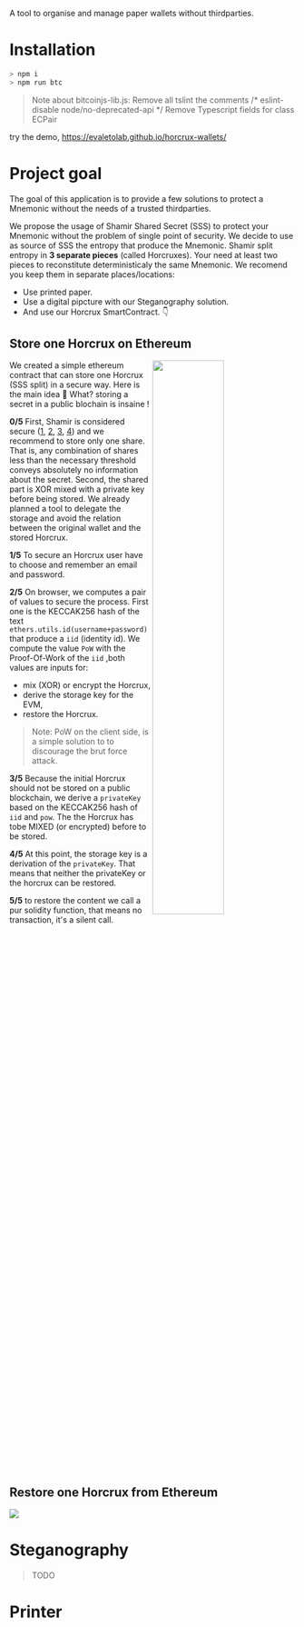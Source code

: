 A tool to organise and manage paper wallets without thirdparties.
# Installation

``` bash
> npm i
> npm run btc
```
> Note about bitcoinjs-lib.js:
> Remove all tslint the comments /* eslint-disable node/no-deprecated-api */
> Remove Typescript fields for class ECPair


try the demo, https://evaletolab.github.io/horcrux-wallets/

# Project goal

The goal of this application is to provide a few solutions to protect a Mnemonic without the needs of a trusted thirdparties.

We propose the usage of Shamir Shared Secret (SSS) to protect your Mnemonic without the problem of single point of security. We decide to use as source of SSS the entropy that produce the Mnemonic. Shamir split entropy in **3 separate pieces** (called Horcruxes). Your need at least two pieces to reconstitute deterministicaly the same Mnemonic. We recomend you keep them in separate places/locations:

* Use printed paper.
* Use a digital pipcture with our Steganography solution.
* And use our Horcrux SmartContract. 👇


## Store one Horcrux on Ethereum

<a href="https://mermaid-js.github.io/mermaid-live-editor/edit/#pako:eNqdV1lv4zYQ_iuEFgskhePqPvywQHNhFw2aognaBdb7QEkjm7UOL0UlcYP895I6Iok67JYGZJHzzT0cUq9KkIWgrJScYQbXBG8oTi6e9HWK-Pj203d0cfEJFTnQFCfw8x7n-XNGQ9SnbzMa0OIFrdB9CijfYgooi9DDFieEVtAGIuBf7_-oFodyBfnLl-sVevj8y9l5heLzcv33-79WyFJVNcnRJ7TPnvlTK6d93J6SJ-7Mr3Co1jnf6Ho7L8lCY7t0Xrsorwrk58qXZUCBL58tl8tz7nrOMoo3gHZc3qiCd7f5S7mQkBdoQlm9T0svSMp0y0ZPOC5gnVZMZdJGGV6RNCqGMui1JKFL2AzfuMXfW3o5LakUfhSEp7KlNSsV9W8IWMfxpMgZ8gFBsmeHCaYxhe1aCRFFVRGr51v1N-algN-w7eNXZaEkQBNMQl7Kr4JhrbAtJLBWVvw1hAgXMVsriw7pT0wJ9mPIBea11qj4ONhtaFakYcX6vCUMakZB5zlNMD1cZXFGK8SHm6ubq9vbDiaHIEtDCRXxEXYlMaCM9EHbPD5z1YWo6o8L5NlL3TEt1XNVw_t4PjTiku8YoBK_bnIBtuB3J_nfDRyVYL8LMJaW7pma5tim0xPQ2D7K7x43oHbgEV5YN0aaoRmqOmaojOTbXtW1EYskIN34Z95SNI1yaDyqk7OugTFJoavPKEdPX9-gPpVXYnq528wXSAsY1IZfxlWryZ7hqNeXA7JekzEfPe2Y0ux5Czic9SDKUnbLG3R8qBDrNfeKgl8EW2CIN1U-X6AnoCFO8QKJ3RJL7A_kn3qHafb-pRs-7EN8KW2lD-CKXweW8rNnJkwluXR1KhBBzHsO0JlINoiumEHA6v5wR9LdfNIJi2E66xBu4O40z3HAm17XqHLrWt7S1m3NdnXdNBaITx3Htgzb0HRX7Cdn6amaZ6uOaxq9_VSJm45kSZe2hh9zK2XMXb_uN5Qflp26JZsUx9MBqOiPs1ujKo3shVs720TfcaNN7n9HqhR7JBJxlu2PQNKMwcCyYWGVsL6jvEAtHEqY46kRNwmSpUOdtm2PIyW1pvj1etCPAtIAfisSvydRPvF4sxrK430Vn2mqLs4q_tAta4HUpen1ijJmD2O8RxTobaDM3mHAcL4b-m8ZZuQHMqzvvIs9NQwljIj5Hdls2YxpDe4EyDWmu5kUNrD7guUkhBOQVzEJduKC0j_3DM025ITD42mh6YD7AfKjwImiDnJDSff0iEWcpGYQZumIqFmkbKGECyhhQy-iyOVDhvWrEXrJzUJ8kBpZH1E2gZkUAD9AqRQiy9L5kEFyrxuggph_2gjU1BUnInH8eNiDOtUIG4A2dcQ1AL3tj4ZqHr9FNnxGy6fpLd_k5a_hMzt8jn26Pqvlu_gP6uzODfN0ZU7HSNed1CbY-IfGG_-QKPYh_8C4CQk_DpVVhOMcFgouWPZwSANlxWgBDaj-Xq5Rb_8C9tB1qw">
<img align="right" width="50%" src="https://mermaid.ink/img/pako:eNqdV1lv4zYQ_iuEFgskhePqPvywQHNhFw2aognaBdb7QEkjm7UOL0UlcYP895I6Iok67JYGZJHzzT0cUq9KkIWgrJScYQbXBG8oTi6e9HWK-Pj203d0cfEJFTnQFCfw8x7n-XNGQ9SnbzMa0OIFrdB9CijfYgooi9DDFieEVtAGIuBf7_-oFodyBfnLl-sVevj8y9l5heLzcv33-79WyFJVNcnRJ7TPnvlTK6d93J6SJ-7Mr3Co1jnf6Ho7L8lCY7t0Xrsorwrk58qXZUCBL58tl8tz7nrOMoo3gHZc3qiCd7f5S7mQkBdoQlm9T0svSMp0y0ZPOC5gnVZMZdJGGV6RNCqGMui1JKFL2AzfuMXfW3o5LakUfhSEp7KlNSsV9W8IWMfxpMgZ8gFBsmeHCaYxhe1aCRFFVRGr51v1N-algN-w7eNXZaEkQBNMQl7Kr4JhrbAtJLBWVvw1hAgXMVsriw7pT0wJ9mPIBea11qj4ONhtaFakYcX6vCUMakZB5zlNMD1cZXFGK8SHm6ubq9vbDiaHIEtDCRXxEXYlMaCM9EHbPD5z1YWo6o8L5NlL3TEt1XNVw_t4PjTiku8YoBK_bnIBtuB3J_nfDRyVYL8LMJaW7pma5tim0xPQ2D7K7x43oHbgEV5YN0aaoRmqOmaojOTbXtW1EYskIN34Z95SNI1yaDyqk7OugTFJoavPKEdPX9-gPpVXYnq528wXSAsY1IZfxlWryZ7hqNeXA7JekzEfPe2Y0ux5Czic9SDKUnbLG3R8qBDrNfeKgl8EW2CIN1U-X6AnoCFO8QKJ3RJL7A_kn3qHafb-pRs-7EN8KW2lD-CKXweW8rNnJkwluXR1KhBBzHsO0JlINoiumEHA6v5wR9LdfNIJi2E66xBu4O40z3HAm17XqHLrWt7S1m3NdnXdNBaITx3Htgzb0HRX7Cdn6amaZ6uOaxq9_VSJm45kSZe2hh9zK2XMXb_uN5Qflp26JZsUx9MBqOiPs1ujKo3shVs720TfcaNN7n9HqhR7JBJxlu2PQNKMwcCyYWGVsL6jvEAtHEqY46kRNwmSpUOdtm2PIyW1pvj1etCPAtIAfisSvydRPvF4sxrK430Vn2mqLs4q_tAta4HUpen1ijJmD2O8RxTobaDM3mHAcL4b-m8ZZuQHMqzvvIs9NQwljIj5Hdls2YxpDe4EyDWmu5kUNrD7guUkhBOQVzEJduKC0j_3DM025ITD42mh6YD7AfKjwImiDnJDSff0iEWcpGYQZumIqFmkbKGECyhhQy-iyOVDhvWrEXrJzUJ8kBpZH1E2gZkUAD9AqRQiy9L5kEFyrxuggph_2gjU1BUnInH8eNiDOtUIG4A2dcQ1AL3tj4ZqHr9FNnxGy6fpLd_k5a_hMzt8jn26Pqvlu_gP6uzODfN0ZU7HSNed1CbY-IfGG_-QKPYh_8C4CQk_DpVVhOMcFgouWPZwSANlxWgBDaj-Xq5Rb_8C9tB1qw" /></a>

We created a simple ethereum contract that can store one Horcrux (SSS split)  in a secure way. Here is the main idea 🧵
What? storing a secret in a public blochain is insaine !

**0/5** First, Shamir is considered secure ([1](https://github.com/WebOfTrustInfo/rwot8-barcelona/blob/master/draft-documents/shamir-secret-sharing-best-practices.md), [2](https://en.wikipedia.org/wiki/Shamir%27s_Secret_Sharing), [3](https://www.npmjs.com/package/secrets.js-34r7h), [4](https://crypto.stackexchange.com/questions/64082/formal-proof-of-shamirs-secret-sharing-scheme-security)) and we recommend to store only one share. That is, any combination of shares less than the necessary threshold conveys absolutely no information about the secret. Second, the shared part is XOR mixed with a private key before being stored. We already planned a tool to delegate the storage and avoid the relation between the original wallet and the stored Horcrux.

**1/5** To secure an Horcrux user have to choose and remember an email and password. 

**2/5** On browser, we computes a pair of values to secure the process. First one is the KECCAK256 hash of the text `ethers.utils.id(username+password)` that produce a `iid` (identity id). We compute the value `PoW` with the Proof-Of-Work of the `iid` ,both values are inputs for:

* mix (XOR) or encrypt the Horcrux,
* derive the storage key for the EVM,
* restore the Horcrux.

> Note: PoW on the client side, is a simple solution to to discourage the brut force attack.

**3/5** Because the initial Horcrux should not be stored on a public blockchain, we derive a `privateKey` based on the KECCAK256 hash of `iid` and `pow`. The the Horcrux has tobe MIXED (or encrypted) before to be stored. 

**4/5** At this point, the storage key is a derivation of the `privateKey`. That means that neither the privateKey or the horcrux can be restored.

**5/5** to restore the content we call a pur solidity function, that means no transaction, it's a silent call.

  
<br clear="right" />  
  

## Restore one Horcrux from Ethereum

[![](https://mermaid.ink/img/pako:eNqdV1lv4zYQ_iuCFgskhaPqPvywQHNhFxs0xSbYFljvAyVRMmFadCnJsRvkv3coybFEHXZLA4bI-ebgx-GQfFUjFmN1ruYFKvAtQSlH66utucgUaD9--alcXX1SyhzzDK3xrxuU5y-Mx0ot748L9Jcvt3Pl6fNvF5c1CvrV-B-Pf84VR9f1da58UjbsBf6NqtvFbTjZQjBf8b4eB73B8WO_EguPx6HGtzRYAT8zHvFyp3FccIK3-ELTNIDXChUPwxDlVZFardJmKi8YRyn-kS_RT2WugH7JM2WLaIkb9NvB07APYWRNdjiuQdVnNfjX47ejS2nqIKvHMwbBc5IuC4UlbdS83SE59FhcRmA63FccAfcz4PmysS-cCcPLOkYRsjpT15ivEYkhW14FbKEWS7zGC3UOnzFOUEmLhTprib4jTlBIcS4wr7XphRqiaJVyVmZxrfqyJAVuFIUcIl0jvr9hlPEa8eHu5u7m_r6FyXHEslhCJdDitqUC84J0QcucXvj6TCTex5kSuJrp2Y4e-LoVfLzsB3ENSY25pG_aYMAV-v6o_nuAgxbcdwOW5piBbRiea3sdA4fYB_X90wE0E3jGu6LNkWEZlq4PBSojYWfqpjEQkQTkaXgRaGJfV80AVkd77QApyXDbn1W1jr9uQF0pZGJ2vUqnE-QI6OVGWPFqNOLA8vTb657YbMQIWsc74py9LDGKJ2eQsKy4R2tC9zVisYBZcRyW0RIXCtQ96M-ULeYxytBMEbuFSupP5J9mhxnuZtemD4WYXktb6QP2xa8Fy6C8T9BUiaupjhER0TKHlZ9g8oBom-kR1tSHB5KtphedFBSPrzqOU_xw3sxRBLW4HVS1dZ1Ac03XcH3TtK2ZAl3Pcx3LtQzTF_vJ0wLdCFzd822rs59qc-NMVnJpa4QUopQxD928TzmcZ628JWmG6DgBtfx5cmvUqcF2EO1kEX3HDRa5_81UZfYEE5SxzQmIOMt6kfUTq4J1JwoJ6qBYwpxeGnE-Epb1fbquO4yU3Nri16lBf5c4i_Dv5TrsWJRPPChWfXtQV9GFoZvirII_03Fmiq7ZQScpafE0pHvCgXkkyu4cBgXKV_35O5adhJEM607eR4EexxJGcP4gbiMToR1wZ0BuEV9NLOEB9lgWOYnxGcgbSqKVuKB0zz3LcC15wfHzedS0wF2CwiTykqSFTDlpnx5U8CQVg5hlA6YmkXKEEi7ipOjPIkl8aDKsm424s7gsRnupkHURVRGYWAIMByiXKHIcE5oMkmtdDxVReH0I1NgVJyGUPu83WB8rhAeAMXbEHQDmsT5aun36FnnQs456hnnUG738HfTslp7nnu_POepd_Qd3buuGeb4zrxWk7496E2rw-HmDh0S5ieEpchcTOA7VeYJojmcqKgv2tM8idV7wEh9AzZO0Qb39C-9cSpA)](https://mermaid-js.github.io/mermaid-live-editor/edit/#pako:eNqdV1lv4zYQ_iuCFgskhaPqPvywQHNhFxs0xSbYFljvAyVRMmFadCnJsRvkv3coybFEHXZLA4bI-ebgx-GQfFUjFmN1ruYFKvAtQSlH66utucgUaD9--alcXX1SyhzzDK3xrxuU5y-Mx0ot748L9Jcvt3Pl6fNvF5c1CvrV-B-Pf84VR9f1da58UjbsBf6NqtvFbTjZQjBf8b4eB73B8WO_EguPx6HGtzRYAT8zHvFyp3FccIK3-ELTNIDXChUPwxDlVZFardJmKi8YRyn-kS_RT2WugH7JM2WLaIkb9NvB07APYWRNdjiuQdVnNfjX47ejS2nqIKvHMwbBc5IuC4UlbdS83SE59FhcRmA63FccAfcz4PmysS-cCcPLOkYRsjpT15ivEYkhW14FbKEWS7zGC3UOnzFOUEmLhTprib4jTlBIcS4wr7XphRqiaJVyVmZxrfqyJAVuFIUcIl0jvr9hlPEa8eHu5u7m_r6FyXHEslhCJdDitqUC84J0QcucXvj6TCTex5kSuJrp2Y4e-LoVfLzsB3ENSY25pG_aYMAV-v6o_nuAgxbcdwOW5piBbRiea3sdA4fYB_X90wE0E3jGu6LNkWEZlq4PBSojYWfqpjEQkQTkaXgRaGJfV80AVkd77QApyXDbn1W1jr9uQF0pZGJ2vUqnE-QI6OVGWPFqNOLA8vTb657YbMQIWsc74py9LDGKJ2eQsKy4R2tC9zVisYBZcRyW0RIXCtQ96M-ULeYxytBMEbuFSupP5J9mhxnuZtemD4WYXktb6QP2xa8Fy6C8T9BUiaupjhER0TKHlZ9g8oBom-kR1tSHB5KtphedFBSPrzqOU_xw3sxRBLW4HVS1dZ1Ac03XcH3TtK2ZAl3Pcx3LtQzTF_vJ0wLdCFzd822rs59qc-NMVnJpa4QUopQxD928TzmcZ628JWmG6DgBtfx5cmvUqcF2EO1kEX3HDRa5_81UZfYEE5SxzQmIOMt6kfUTq4J1JwoJ6qBYwpxeGnE-Epb1fbquO4yU3Nri16lBf5c4i_Dv5TrsWJRPPChWfXtQV9GFoZvirII_03Fmiq7ZQScpafE0pHvCgXkkyu4cBgXKV_35O5adhJEM607eR4EexxJGcP4gbiMToR1wZ0BuEV9NLOEB9lgWOYnxGcgbSqKVuKB0zz3LcC15wfHzedS0wF2CwiTykqSFTDlpnx5U8CQVg5hlA6YmkXKEEi7ipOjPIkl8aDKsm424s7gsRnupkHURVRGYWAIMByiXKHIcE5oMkmtdDxVReH0I1NgVJyGUPu83WB8rhAeAMXbEHQDmsT5aun36FnnQs456hnnUG738HfTslp7nnu_POepd_Qd3buuGeb4zrxWk7496E2rw-HmDh0S5ieEpchcTOA7VeYJojmcqKgv2tM8idV7wEh9AzZO0Qb39C-9cSpA)

# Steganography

> TODO

# Printer
